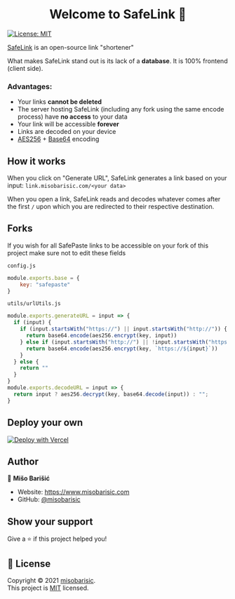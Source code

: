 <h1 align="center">Welcome to SafeLink 👋</h1>
<p>
  <a href="https://github.com/misobarisic/SafeLink/blob/main/LICENSE" target="_blank">
    <img alt="License: MIT" src="https://img.shields.io/badge/License-MIT-yellow.svg" />
  </a>
</p>

[SafeLink](https://misobarisic.com/go/safelink) is an open-source link "shortener"

What makes SafeLink stand out is its lack of a **database**. It is 100% frontend (client side).

### Advantages:

- Your links **cannot be deleted**
- The server hosting SafeLink (including any fork using the same encode process) have **no access** to your data
- Your link will be accessible **forever**
- Links are decoded on your device
- [AES256](https://en.wikipedia.org/wiki/Advanced_Encryption_Standard) + [Base64](https://en.wikipedia.org/wiki/Base64)
  encoding


## How it works

When you click on "Generate URL", SafeLink generates a link based on your input: `link.misobarisic.com/<your data>`

When you open a link, SafeLink reads and decodes whatever comes after the first `/` upon which you are redirected to their respective destination.



## Forks

If you wish for all SafePaste links to be accessible on your fork of this project make sure not to edit these fields

`config.js`

``` javascript
module.exports.base = {
    key: "safepaste"
}
```

`utils/urlUtils.js`

```javascript
module.exports.generateURL = input => {
  if (input) {
    if (input.startsWith("https://") || input.startsWith("http://")) {
      return base64.encode(aes256.encrypt(key, input))
    } else if (input.startsWith("http://") || !input.startsWith("https://")) {
      return base64.encode(aes256.encrypt(key, `https://${input}`))
    }
  } else {
    return ""
  }
}
module.exports.decodeURL = input => {
  return input ? aes256.decrypt(key, base64.decode(input)) : "";
}

```

## Deploy your own

[![Deploy with Vercel](https://vercel.com/button)](https://vercel.com/new/git/external?repository-url=https://github.com/misobarisic/safelink/)

## Author

👤 **Mišo Barišić**

* Website: https://www.misobarisic.com
* GitHub: [@misobarisic](https://github.com/misobarisic)

## Show your support

Give a ⭐️ if this project helped you!

## 📝 License

Copyright © 2021 [misobarisic](https://github.com/misobarisic).<br />
This project is [MIT](https://github.com/misobarisic/SafeLink/blob/main/LICENSE) licensed.
